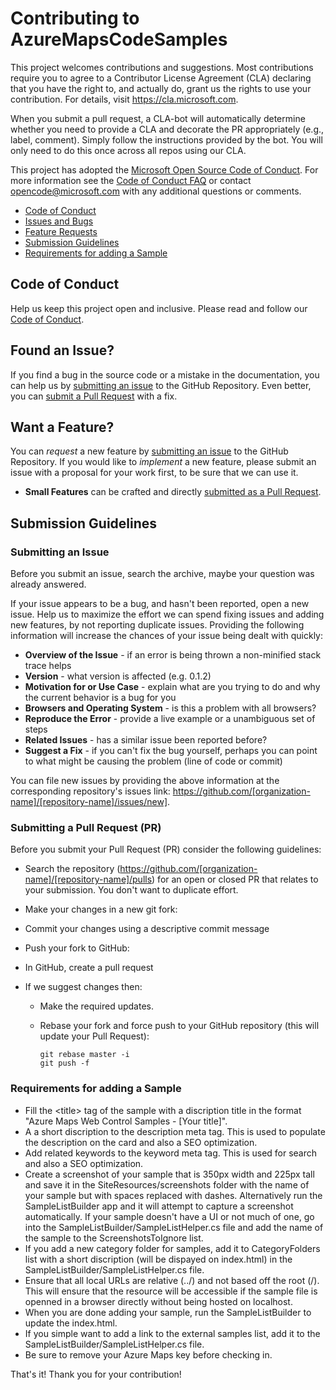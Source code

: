 # Contributing to AzureMapsCodeSamples

This project welcomes contributions and suggestions.  Most contributions require you to agree to a
Contributor License Agreement (CLA) declaring that you have the right to, and actually do, grant us
the rights to use your contribution. For details, visit https://cla.microsoft.com.

When you submit a pull request, a CLA-bot will automatically determine whether you need to provide
a CLA and decorate the PR appropriately (e.g., label, comment). Simply follow the instructions
provided by the bot. You will only need to do this once across all repos using our CLA.

This project has adopted the [Microsoft Open Source Code of Conduct](https://opensource.microsoft.com/codeofconduct/).
For more information see the [Code of Conduct FAQ](https://opensource.microsoft.com/codeofconduct/faq/) or
contact [opencode@microsoft.com](mailto:opencode@microsoft.com) with any additional questions or comments.

 - [Code of Conduct](#coc)
 - [Issues and Bugs](#issue)
 - [Feature Requests](#feature)
 - [Submission Guidelines](#submit)
 - [Requirements for adding a Sample](#sampleRequirements)

## <a name="coc"></a> Code of Conduct
Help us keep this project open and inclusive. Please read and follow our [Code of Conduct](https://opensource.microsoft.com/codeofconduct/).

## <a name="issue"></a> Found an Issue?
If you find a bug in the source code or a mistake in the documentation, you can help us by
[submitting an issue](#submit-issue) to the GitHub Repository. Even better, you can
[submit a Pull Request](#submit-pr) with a fix.

## <a name="feature"></a> Want a Feature?
You can *request* a new feature by [submitting an issue](#submit-issue) to the GitHub
Repository. If you would like to *implement* a new feature, please submit an issue with
a proposal for your work first, to be sure that we can use it.

* **Small Features** can be crafted and directly [submitted as a Pull Request](#submit-pr).

## <a name="submit"></a> Submission Guidelines

### <a name="submit-issue"></a> Submitting an Issue
Before you submit an issue, search the archive, maybe your question was already answered.

If your issue appears to be a bug, and hasn't been reported, open a new issue.
Help us to maximize the effort we can spend fixing issues and adding new
features, by not reporting duplicate issues.  Providing the following information will increase the
chances of your issue being dealt with quickly:

* **Overview of the Issue** - if an error is being thrown a non-minified stack trace helps
* **Version** - what version is affected (e.g. 0.1.2)
* **Motivation for or Use Case** - explain what are you trying to do and why the current behavior is a bug for you
* **Browsers and Operating System** - is this a problem with all browsers?
* **Reproduce the Error** - provide a live example or a unambiguous set of steps
* **Related Issues** - has a similar issue been reported before?
* **Suggest a Fix** - if you can't fix the bug yourself, perhaps you can point to what might be
  causing the problem (line of code or commit)

You can file new issues by providing the above information at the corresponding repository's issues link: https://github.com/[organization-name]/[repository-name]/issues/new].

### <a name="submit-pr"></a> Submitting a Pull Request (PR)
Before you submit your Pull Request (PR) consider the following guidelines:

* Search the repository (https://github.com/[organization-name]/[repository-name]/pulls) for an open or closed PR
  that relates to your submission. You don't want to duplicate effort.

* Make your changes in a new git fork:

* Commit your changes using a descriptive commit message
* Push your fork to GitHub:
* In GitHub, create a pull request
* If we suggest changes then:
  * Make the required updates.
  * Rebase your fork and force push to your GitHub repository (this will update your Pull Request):

    ```shell
    git rebase master -i
    git push -f
    ```

### <a name="sampleRequirements"></a> Requirements for adding a Sample

* Fill the \<title\> tag of the sample with a discription title in the format "Azure Maps Web Control Samples - [Your title]".
* A a short discription to the description meta tag. This is used to populate the description on the card and also a SEO optimization.
* Add related keywords to the keyword meta tag. This is used for search and also a SEO optimization.
* Create a screenshot of your sample that is 350px width and 225px tall and save it in the SiteResources/screenshots folder with the name of your sample but with spaces replaced with dashes. Alternatively run the SampleListBuilder app and it will attempt to capture a screenshot automatically. If your sample doesn't have a UI or not much of one, go into the SampleListBuilder/SampleListHelper.cs file and add the name of the sample to the ScreenshotsToIgnore list.
* If you add a new category folder for samples, add it to CategoryFolders list with a short discription (will be dispayed on index.html) in the SampleListBuilder/SampleListHelper.cs file.
* Ensure that all local URLs are relative (../) and not based off the root (/). This will ensure that the resource will be accessible if the sample file is openned in a browser directly without being hosted on localhost.
* When you are done adding your sample, run the SampleListBuilder to update the index.html.
* If you simple want to add a link to the external samples list, add it to the SampleListBuilder/SampleListHelper.cs file.
* Be sure to remove your Azure Maps key before checking in.

That's it! Thank you for your contribution!
